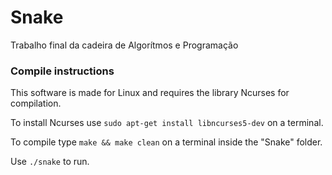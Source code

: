 # Snake
Trabalho final da cadeira de Algorítmos e Programação

### Compile instructions
This software is made for Linux and requires the library Ncurses for compilation.

To install Ncurses use `sudo apt-get install libncurses5-dev` on a terminal.

To compile type `make && make clean` on a terminal inside the "Snake" folder.

Use `./snake` to run.
